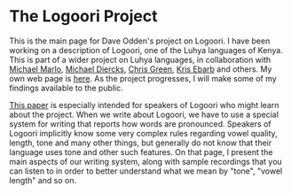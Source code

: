 # The Logoori Project

This is the main page for Dave Odden's project on Logoori. I have been working on a description of Logoori, one of the Luhya languages of Kenya. This is part of a wider project on Luhya languages, in collaboration with [Michael Marlo](https://sites.google.com/site/michaelrmarlo/), [Michael Diercks](http://pages.pomona.edu/~mjd14747/index.html), [Chris Green](http://thecollege.syr.edu/people/faculty/pages/lang/green-christopher.html), [Kris Ebarb](https://sites.google.com/site/kjebarb/) and others. My own web page is [here](https://sites.google.com/view/oddenlinguistics/home). As the project progresses, I will make some of my findings available to the public.

[This paper](https://logoori.github.io/LogWrit2.html) is especially intended for speakers of Logoori who might learn about the project. When we write about Logoori, we have to use a special system for writing that reports how words are pronounced. Speakers of Logoori implicitly know some very complex rules regarding vowel quality, length, tone and many other things, but generally do not know that their language uses tone and other such features. On that page, I present the main aspects of our writing system, along with sample recordings that you can listen to in order to better understand what we mean by "tone", "vowel length" and so on.



